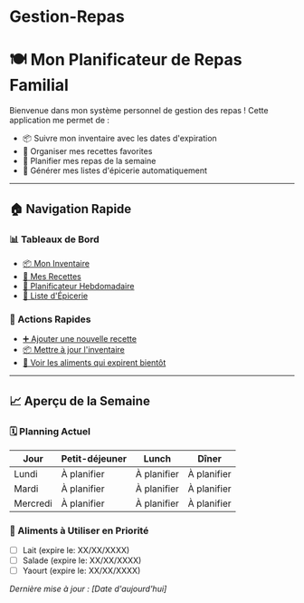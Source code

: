 # Gestion-Repas
# 🍽️ Mon Planificateur de Repas Familial

Bienvenue dans mon système personnel de gestion des repas ! Cette application me permet de :
- 📦 Suivre mon inventaire avec les dates d'expiration
- 🍳 Organiser mes recettes favorites
- 📅 Planifier mes repas de la semaine
- 🛒 Générer mes listes d'épicerie automatiquement

---

## 🏠 Navigation Rapide

### 📊 Tableaux de Bord
- [📦 Mon Inventaire](inventaire.md)
- [🍳 Mes Recettes](recettes.md)  
- [📅 Planificateur Hebdomadaire](planificateur.md)
- [🛒 Liste d'Épicerie](epicerie.md)

### 🔄 Actions Rapides
- [➕ Ajouter une nouvelle recette](recettes.md#ajouter-une-recette)
- [📦 Mettre à jour l'inventaire](inventaire.md#mettre-a-jour)
- [🚨 Voir les aliments qui expirent bientôt](inventaire.md#aliments-a-utiliser-en-priorite)

---

## 📈 Aperçu de la Semaine

### 🗓️ Planning Actuel
| Jour | Petit-déjeuner | Lunch | Dîner |
|------|---------------|--------|--------|
| Lundi | À planifier | À planifier | À planifier |
| Mardi | À planifier | À planifier | À planifier |
| Mercredi | À planifier | À planifier | À planifier |

### 🚨 Aliments à Utiliser en Priorité
- [ ] Lait (expire le: XX/XX/XXXX)
- [ ] Salade (expire le: XX/XX/XXXX)
- [ ] Yaourt (expire le: XX/XX/XXXX)

*Dernière mise à jour : [Date d'aujourd'hui]*

